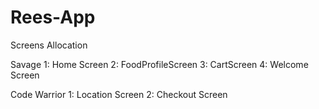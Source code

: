 # Rees-App

Screens Allocation

Savage
1: Home Screen
2: FoodProfileScreen
3: CartScreen
4: Welcome Screen

Code Warrior
1: Location Screen
2: Checkout Screen